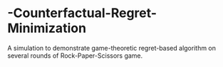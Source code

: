 # -Counterfactual-Regret-Minimization
A simulation to demonstrate game-theoretic regret-based algorithm on several rounds of Rock-Paper-Scissors game. 
